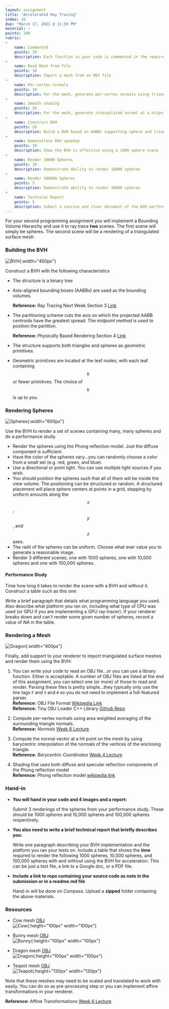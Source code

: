 ```yaml
---
layout: assignment
title: "Accelerated Ray Tracing"
index: 10
due: "March 17, 2021 @ 11:59 PM"
material: ~
points: 100
rubric:
-
    name: Commented
    points: 10
    description: Each function in your code is commented in the required style.
- 
    name: Read Mesh from File
    points: 10
    description: Import a mesh from an OBJ file
-
    name: Per-vertex normals
    points: 10
    description: For the mesh, generate per-vertex normals using triangle area weighting
- 
    name: Smooth shading 
    points: 20
    description: For the mesh, generate interpolated normal at a hitpoint using barycentric interpolation of the triangle per-vertex normal
- 
    name: Construct BVH
    points: 20
    description: Build a BVH based on AABBs supporting sphere and triangle geometric primitives.
- 
    name: Demonstrate BVH speedup
    points: 10
    description: Show the BVH is effective using a 1000 sphere scene
-
    name: Render 10000 Spheres
    points: 10
    description: Demonstrate ability to render 10000 spheres
-
    name: Render 100000 Spheres
    points: 5
    description: Demonstrate ability to render 10000 spheres
-
    name: Technical Report
    points: 5
    description: Submit a concise and clear document of the BVH performance.
---
```


For your second programming assignment you will implement a Bounding Volume Hierarchy and use it to ray trace **two** scenes. The first scene will simply be spheres. The second scene will be a rendering of a triangulated surface mesh

### Building the BVH

![BVH](https://illinois-cs419.github.io/img/bvh2.PNG){:width="400px"}

Construct a BVH with the following characteristics

+ The structure is a binary tree 
+ Axis-aligned bounding boxes (AABBs) are used as the bounding volumes.


  **Reference:** Ray Tracing Next Week Section 3 [Link](https://raytracing.github.io/books/RayTracingTheNextWeek.html#boundingvolumehierarchies)
+ The partitioning scheme cuts the axis on which the projected AABB centroids have the greatest spread.
   The _midpoint method_  is used to position the partition.


  **Reference:** Physically Based Rendering Section 4 [Link](http://www.pbr-book.org/3ed-2018/Primitives_and_Intersection_Acceleration/Bounding_Volume_Hierarchies.html)
+ The structure supports both triangles and spheres as geometric primitives. 
+ Geometric primitives are located at the leaf nodes, with each leaf containing $$k$$ or fewer primitives.
  The choice of $$k$$ is up to you.

### Rendering Spheres

![Spheres](https://illinois-cs419.github.io/img/spheres.PNG){:width="600px"}

Use the BVH to render a set of scenes containing many, many spheres and do a performance study. 

+ Render the spheres using the Phong reflection model. Just the diffuse component is sufficient.
+ Have the color of the spheres vary...you can randomly choose a color from a small set (e.g. red, green, and blue).
+ Use a directional or point light. You can use multiple light sources if you wish.
+ You should position the spheres such that all of them will be inside the view volume.
  The positioning can be structured or random. A structured placement will place sphere centers at points in a grid, stepping by uniform amounts along the $$x$$, $$y$$, and $$z$$ axes.
+ The radii of the spheres can be uniform. Choose what ever value you to generate a reasonable image.
+ Render 3 different scenes; one with 1000 spheres, one with 10,000 spheres and one with 100,000 spheres.

#### Performance Study

Time how long it takes to render the scene with a BVH and without it. Construct a table such as this one:

Write a brief paragraph that details what programming language you used. Also describe what platform you ran on, including what type of CPU was used (or GPU if you are implementing a GPU ray-tracer). If your renderer breaks down and can't render some given number of spheres, record a value of _NA_ in the table.   

### Rendering a Mesh

![Dragon](https://github.com/illinois-cs419/illinois-cs419.github.io/raw/master/img/dragon.PNG){:width="400px"}

Finally, add support to your renderer to import triangulated surface meshes and render them using the BVH:

1. You can write your code to read an OBJ file...or you can use a library function. Either is acceptable.
    A number of OBJ files are listed at the end of this assignment, you can select one (or more) of those to read and render. Parsing these files is pretty simple...they typically only use the line tags <code>F</code> and <code>V</code> and <code>#</code> so you do not need to implement a full-featured parser.<br/>
  **Reference:** OBJ File Format [Wikipedia Link](https://en.wikipedia.org/wiki/Wavefront_.obj_file#File_format)<br/>
  **Reference:** Tiny OBJ Loader C++ Library [Github Repo](https://github.com/tinyobjloader/tinyobjloader)

2.  Compute per-vertex normals using area weighted averaging of the surrounding triangle normals.<br/>
   **Reference:**  _Normals_ [Week 6 Lecture](https://illinois-cs419.github.io/schedule)

3.  Compute the normal vector at a hit point on the mesh by using barycentric interpolation of the normals of the vertices of the enclosing triangle.<br/>
   **Reference:**  _Barycentric Coordinates_ [Week 4 Lecture](https://illinois-cs419.github.io/schedule)

4. Shading that uses both diffuse and specular reflection components of the Phong reflection model<br/>
   **Reference:** Phong reflection model [wikipedia link](https://en.wikipedia.org/wiki/Phong_reflection_model)
         

### Hand-in

+ **You will hand in your code and 4 images and a report:**

  Submit 3 renderings of the spheres from your performance study. These should be 1000 spheres and 10,000 spheres and 100,000 spheres respectively.

+ **You also need to write a brief technical report that briefly describes you:**

  Write one paragraph describing your BVH implementation and the platform you ran your tests on.
  Include a table that shows the **time** required to render the following 1000 spheres, 10,000 spheres, and 100,000 spheres with and without using the BVH for acceleration. This can be just a text file, a link to a Google doc, or a PDF file.

+ **Include a link to repo containing your source code as note in the submission or in a readme.md file**

  Hand-in will be done on Compass. Upload a **zipped** folder containing the above materials.

### Resources

+ Cow mesh [OBJ](https://raw.githubusercontent.com/UIllinoisGraphics/CS296/master/Meshes/cow.obj)  
![Cow](https://illinois-cs419.github.io//img/cow_snopshot.jpg){:height="100px" width="100px"}

+ Bunny mesh [OBJ](https://github.com/UIllinoisGraphics/CS296/blob/master/Meshes/bunny.obj?raw=true)  
![Bunny](https://illinois-cs419.github.io//img/bunny_snopshot.jpg){:height="100px" width="100px"}

+ Dragon mesh [OBJ](https://raw.githubusercontent.com/UIllinoisGraphics/CS296/master/Meshes/dragon.obj)  
![Dragon](https://illinois-cs419.github.io//img/dragon_snopshot.jpg){:height="100px" width="100px"}

+ Teapot mesh [OBJ](https://raw.githubusercontent.com/UIllinoisGraphics/CS296/master/Meshes/teapot.obj)  
![Teapot](https://github.com/illinois-cs419/illinois-cs419.github.io/raw/master/img/utah.png){:height="130px" width="130px"}

Note that these meshes may need to be scaled and translated to work with easily. You can do so as pre-processing step or you can implement affine transformations in your renderer.

**Reference:** Affine Transformations [Week 6 Lecture](https://illinois-cs419.github.io/schedule)
